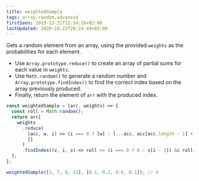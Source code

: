 ```yaml
---
title: weightedSample
tags: array,random,advanced
firstSeen: 2019-12-31T11:34:26+02:00
lastUpdated: 2020-10-22T20:24:44+03:00
---
```


Gets a random element from an array, using the provided `weights` as the probabilities for each element.

- Use `Array.prototype.reduce()` to create an array of partial sums for each value in `weights`.
- Use `Math.random()` to generate a random number and `Array.prototype.findIndex()` to find the correct index based on the array previously produced.
- Finally, return the element of `arr` with the produced index.

```js
const weightedSample = (arr, weights) => {
  const roll = Math.random();
  return arr[
    weights
      .reduce(
        (acc, w, i) => (i === 0 ? [w] : [...acc, acc[acc.length - 1] + w]),
        []
      )
      .findIndex((v, i, s) => roll >= (i === 0 ? 0 : s[i - 1]) && roll < v)
  ];
};
```

```js
weightedSample([3, 7, 9, 11], [0.1, 0.2, 0.6, 0.1]); // 9
```
